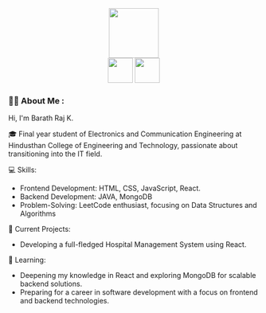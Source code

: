 <div id="header" align="center">
  <img src="https://i.giphy.com/media/v1.Y2lkPTc5MGI3NjExaXJybXRpZjV4aWoyMXdxYXlhZnczbHRhdDFvZGticW1iN3p0YmZsaiZlcD12MV9pbnRlcm5hbF9naWZfYnlfaWQmY3Q9Zw/ZD3eh9OF3N0KGoM5xj/giphy.gif" width="100"/>
</div>
<div id="logos" align="center">
  <a href="https://www.linkedin.com/in/barath-raj-k-a2569a297/"><img src="https://img.shields.io/badge/LinkedIn-blue?logo=linkedin&logoColor=white&style=for-the-badge" height="50"/></a>
  <a href="https://www.instagram.com/barathraj_10/"><img src="https://img.shields.io/badge/Instagran-red?logo=instagram&logoColor=white&style=for-the-badge" height="50"/></a>
</div>
<div id="views" align="center">
  <img src="https://komarev.com/ghpvc/?username=barathraj10&style=flat-square&color=blue" alt=""/>
</div>

### :man_technologist: About Me :
Hi, I'm Barath Raj K.

🎓 Final year student of Electronics and Communication Engineering at Hindusthan College of Engineering and Technology, passionate about transitioning into the IT field.

💻 Skills:

- Frontend Development: HTML, CSS, JavaScript, React.
- Backend Development: JAVA, MongoDB
- Problem-Solving: LeetCode enthusiast, focusing on Data Structures and Algorithms

🚀 Current Projects:

- Developing a full-fledged Hospital Management System using React.

🌱 Learning:

- Deepening my knowledge in React and exploring MongoDB for scalable backend solutions.
- Preparing for a career in software development with a focus on frontend and backend technologies.
